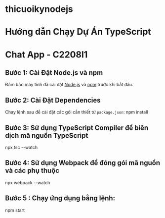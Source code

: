 # thicuoikynodejs
# Hướng dẫn Chạy Dự Án TypeScript
# Chat App - C2208I1

## Bước 1: Cài Đặt Node.js và npm
Đảm bảo máy tính đã cài đặt [Node.js](https://nodejs.org/) và [npm](https://www.npmjs.com/) trước khi bắt đầu.

## Bước 2: Cài Đặt Dependencies
Chạy lệnh sau để cài đặt các gói cần thiết từ `package.json`:
npm install


## Bước 3: Sử dụng TypeScript Compiler để biên dịch mã nguồn TypeScript
npx tsc --watch

## Bước 4: Sử dụng Webpack để đóng gói mã nguồn và các phụ thuộc
npx webpack --watch

## Bước 5 : Chạy ứng dụng bằng lệnh:
npm start
